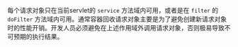 每个请求对象只在当前servlet的 `service` 方法域内可用，或者是在 `filter` 的 `doFilter` 方法域内可用。通常容器回收请求对象主要是为了避免创建新请求对象时的性能开销。开发人员必须避免在上述作用域外调用请求对象，否则极易导致不可预期的执行结果。
